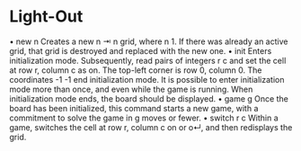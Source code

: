 # Light-Out

• new n Creates a new n ⇥ n grid, where n   1. If there was already an active grid, that grid is destroyed and replaced with the new one.
• init Enters initialization mode. Subsequently, read pairs of integers r c and set the cell at row r, column c as on. The top-left corner is row 0, column 0. The coordinates -1 -1 end initialization mode. It is possible to enter initialization mode more than once, and even while the game is running. When initialization mode ends, the board should be displayed.
• game g Once the board has been initialized, this command starts a new game, with a commitment to solve the game in g moves or fewer.
• switch r c Within a game, switches the cell at row r, column c on or o↵, and then redisplays the grid.
